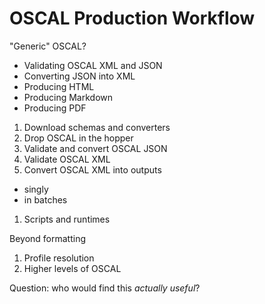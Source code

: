 # OSCAL Production Workflow

"Generic" OSCAL?

- Validating OSCAL XML and JSON
- Converting JSON into XML
- Producing HTML
- Producing Markdown
- Producing PDF

1. Download schemas and converters
1. Drop OSCAL in the hopper
1. Validate and convert OSCAL JSON
1. Validate OSCAL XML
1. Convert OSCAL XML into outputs
  - singly
  - in batches
1. Scripts and runtimes

Beyond formatting

1. Profile resolution
1. Higher levels of OSCAL

Question: who would find this *actually useful*?